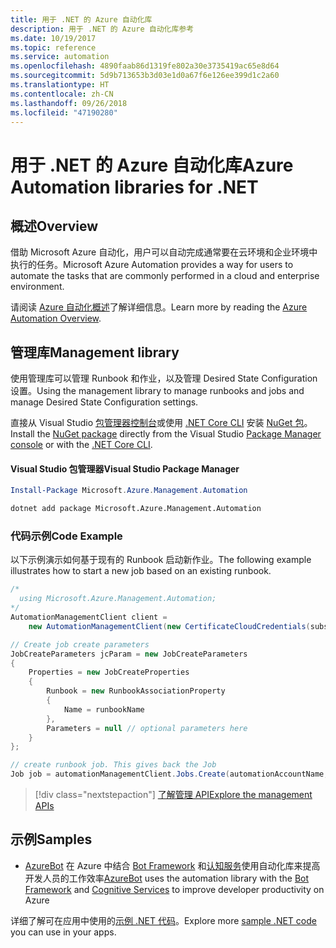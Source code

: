 ```yaml
---
title: 用于 .NET 的 Azure 自动化库
description: 用于 .NET 的 Azure 自动化库参考
ms.date: 10/19/2017
ms.topic: reference
ms.service: automation
ms.openlocfilehash: 4890faab86d1319fe802a30e3735419ac65e8d64
ms.sourcegitcommit: 5d9b713653b3d03e1d0a67f6e126ee399d1c2a60
ms.translationtype: HT
ms.contentlocale: zh-CN
ms.lasthandoff: 09/26/2018
ms.locfileid: "47190280"
---
```

# <a name="azure-automation-libraries-for-net"></a><span data-ttu-id="9e0f1-103">用于 .NET 的 Azure 自动化库</span><span class="sxs-lookup"><span data-stu-id="9e0f1-103">Azure Automation libraries for .NET</span></span>

## <a name="overview"></a><span data-ttu-id="9e0f1-104">概述</span><span class="sxs-lookup"><span data-stu-id="9e0f1-104">Overview</span></span>

<span data-ttu-id="9e0f1-105">借助 Microsoft Azure 自动化，用户可以自动完成通常要在云环境和企业环境中执行的任务。</span><span class="sxs-lookup"><span data-stu-id="9e0f1-105">Microsoft Azure Automation provides a way for users to automate the tasks that are commonly performed in a cloud and enterprise environment.</span></span> 

<span data-ttu-id="9e0f1-106">请阅读 [Azure 自动化概述](/azure/automation/automation-intro)了解详细信息。</span><span class="sxs-lookup"><span data-stu-id="9e0f1-106">Learn more by reading the [Azure Automation Overview](/azure/automation/automation-intro).</span></span>

## <a name="management-library"></a><span data-ttu-id="9e0f1-107">管理库</span><span class="sxs-lookup"><span data-stu-id="9e0f1-107">Management library</span></span>

<span data-ttu-id="9e0f1-108">使用管理库可以管理 Runbook 和作业，以及管理 Desired State Configuration 设置。</span><span class="sxs-lookup"><span data-stu-id="9e0f1-108">Using the management library to manage runbooks and jobs and manage Desired State Configuration settings.</span></span>

<span data-ttu-id="9e0f1-109">直接从 Visual Studio [包管理器控制台][PackageManager]或使用 [.NET Core CLI][DotNetCLI] 安装 [NuGet 包](https://www.nuget.org/packages/Microsoft.Azure.Management.Automation)。</span><span class="sxs-lookup"><span data-stu-id="9e0f1-109">Install the [NuGet package](https://www.nuget.org/packages/Microsoft.Azure.Management.Automation) directly from the Visual Studio [Package Manager console][PackageManager] or with the [.NET Core CLI][DotNetCLI].</span></span>

#### <a name="visual-studio-package-manager"></a><span data-ttu-id="9e0f1-110">Visual Studio 包管理器</span><span class="sxs-lookup"><span data-stu-id="9e0f1-110">Visual Studio Package Manager</span></span>

```powershell
Install-Package Microsoft.Azure.Management.Automation
```

```bash
dotnet add package Microsoft.Azure.Management.Automation
```

### <a name="code-example"></a><span data-ttu-id="9e0f1-111">代码示例</span><span class="sxs-lookup"><span data-stu-id="9e0f1-111">Code Example</span></span>

<span data-ttu-id="9e0f1-112">以下示例演示如何基于现有的 Runbook 启动新作业。</span><span class="sxs-lookup"><span data-stu-id="9e0f1-112">The following example illustrates how to start a new job based on an existing runbook.</span></span>

```csharp
/*
  using Microsoft.Azure.Management.Automation;
*/
AutomationManagementClient client =
    new AutomationManagementClient(new CertificateCloudCredentials(subscriptionId, cert));

// Create job create parameters
JobCreateParameters jcParam = new JobCreateParameters
{
    Properties = new JobCreateProperties
    {
        Runbook = new RunbookAssociationProperty
        {
            Name = runbookName
        },
        Parameters = null // optional parameters here
    }
};

// create runbook job. This gives back the Job
Job job = automationManagementClient.Jobs.Create(automationAccountName, jcParam).Job;
```

> [!div class="nextstepaction"]
> [<span data-ttu-id="9e0f1-113">了解管理 API</span><span class="sxs-lookup"><span data-stu-id="9e0f1-113">Explore the management APIs</span></span>](/dotnet/api/overview/azure/automation/management)

## <a name="samples"></a><span data-ttu-id="9e0f1-114">示例</span><span class="sxs-lookup"><span data-stu-id="9e0f1-114">Samples</span></span>

* <span data-ttu-id="9e0f1-115">[AzureBot](https://github.com/Microsoft/AzureBot) 在 Azure 中结合 [Bot Framework](https://docs.microsoft.com/bot-framework/) 和[认知服务](/cognitive-services)使用自动化库来提高开发人员的工作效率</span><span class="sxs-lookup"><span data-stu-id="9e0f1-115">[AzureBot](https://github.com/Microsoft/AzureBot) uses the automation library with the [Bot Framework](https://docs.microsoft.com/bot-framework/) and [Cognitive Services](/cognitive-services) to improve developer productivity on Azure</span></span>

<span data-ttu-id="9e0f1-116">详细了解可在应用中使用的[示例 .NET 代码](https://azure.microsoft.com/resources/samples/?platform=dotnet)。</span><span class="sxs-lookup"><span data-stu-id="9e0f1-116">Explore more [sample .NET code](https://azure.microsoft.com/resources/samples/?platform=dotnet) you can use in your apps.</span></span>

[PackageManager]: https://docs.microsoft.com/nuget/tools/package-manager-console
[DotNetCLI]: https://docs.microsoft.com/dotnet/core/tools/dotnet-add-package
